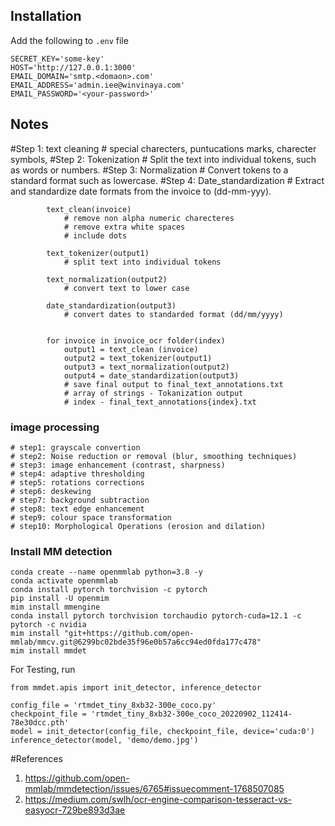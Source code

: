 ## Installation

Add the following to `.env` file

```
SECRET_KEY='some-key'
HOST='http://127.0.0.1:3000'
EMAIL_DOMAIN='smtp.<domaon>.com'
EMAIL_ADDRESS='admin.iee@winvinaya.com'
EMAIL_PASSWORD='<your-password>'
```

## Notes

#Step 1: text cleaning # special charecters, puntucations marks, charecter symbols,
#Step 2: Tokenization # Split the text into individual tokens, such as words or numbers.
#Step 3: Normalization # Convert tokens to a standard format such as lowercase.
#Step 4: Date_standardization # Extract and standardize date formats from the invoice to (dd-mm-yyy).

            text_clean(invoice)
                # remove non alpha numeric charecteres
                # remove extra white spaces
                # include dots

            text_tokenizer(output1)
                # split text into individual tokens

            text_normalization(output2)
                # convert text to lower case

            date_standardization(output3)
                # convert dates to standarded format (dd/mm/yyyy)


            for invoice in invoice_ocr folder(index)
                output1 = text_clean (invoice)
                output2 = text_tokenizer(output1)
                output3 = text_normalization(output2)
                output4 = date_standardization(output3)
                # save final output to final_text_annotations.txt
                # array of strings - Tokanization output
                # index - final_text_annotations{index}.txt

### image processing

    # step1: grayscale convertion
    # step2: Noise reduction or removal (blur, smoothing techniques)
    # step3: image enhancement (contrast, sharpness)
    # step4: adaptive thresholding
    # step5: rotations corrections
    # step6: deskewing
    # step7: background subtraction
    # step8: text edge enhancement
    # step9: colour space transformation
    # step10: Morphological Operations (erosion and dilation)

### Install MM detection

```
conda create --name openmmlab python=3.8 -y
conda activate openmmlab
conda install pytorch torchvision -c pytorch
pip install -U openmim
mim install mmengine
conda install pytorch torchvision torchaudio pytorch-cuda=12.1 -c pytorch -c nvidia
mim install "git+https://github.com/open-mmlab/mmcv.git@6299bc02bde35f96e0b57a6cc94ed0fda177c478"
mim install mmdet
```

For Testing, run

```
from mmdet.apis import init_detector, inference_detector

config_file = 'rtmdet_tiny_8xb32-300e_coco.py'
checkpoint_file = 'rtmdet_tiny_8xb32-300e_coco_20220902_112414-78e30dcc.pth'
model = init_detector(config_file, checkpoint_file, device='cuda:0')
inference_detector(model, 'demo/demo.jpg')
```

#References

1. https://github.com/open-mmlab/mmdetection/issues/6765#issuecomment-1768507085
2. https://medium.com/swlh/ocr-engine-comparison-tesseract-vs-easyocr-729be893d3ae
